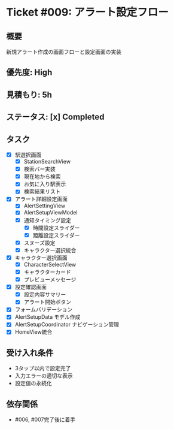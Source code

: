 # Ticket #009: アラート設定フロー

## 概要
新規アラート作成の画面フローと設定画面の実装

## 優先度: High
## 見積もり: 5h

## ステータス: [x] Completed

## タスク
- [x] 駅選択画面
  - [x] StationSearchView
  - [x] 検索バー実装
  - [x] 現在地から検索
  - [x] お気に入り駅表示
  - [x] 検索結果リスト
- [x] アラート詳細設定画面
  - [x] AlertSettingView
  - [x] AlertSetupViewModel
  - [x] 通知タイミング設定
    - [x] 時間設定スライダー
    - [x] 距離設定スライダー
  - [x] スヌーズ設定
  - [x] キャラクター選択統合
- [x] キャラクター選択画面
  - [x] CharacterSelectView
  - [x] キャラクターカード
  - [x] プレビューメッセージ
- [x] 設定確認画面
  - [x] 設定内容サマリー
  - [x] アラート開始ボタン
- [x] フォームバリデーション
- [x] AlertSetupData モデル作成
- [x] AlertSetupCoordinator ナビゲーション管理
- [x] HomeView統合

## 受け入れ条件
- 3タップ以内で設定完了
- 入力エラーの適切な表示
- 設定値の永続化

## 依存関係
- #006, #007完了後に着手
